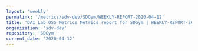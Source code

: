 ```yaml
---
layout: 'weekly'
permalink: '/metrics/sdv-dev/SDGym/WEEKLY-REPORT-2020-04-12'
title: 'DAI Lab OSS Metrics Metrics report for SDGym | WEEKLY-REPORT-2020-04-12'
organization: 'sdv-dev'
repository: 'SDGym'
current_date: '2020-04-12'
---
```

